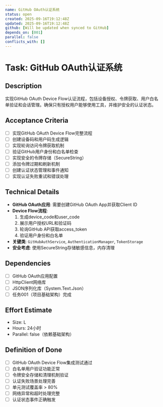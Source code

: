 ```yaml
---
name: GitHub OAuth认证系统
status: open
created: 2025-09-16T19:12:48Z
updated: 2025-09-16T19:12:48Z
github: [Will be updated when synced to GitHub]
depends_on: [001]
parallel: false
conflicts_with: []
---
```


# Task: GitHub OAuth认证系统

## Description
实现GitHub OAuth Device Flow认证流程，包括设备授权、令牌获取、用户白名单验证和会话管理。确保只有授权用户能够使用工具，并维护安全的认证状态。

## Acceptance Criteria
- [ ] 实现GitHub OAuth Device Flow完整流程
- [ ] 创建设备码和用户码生成逻辑
- [ ] 实现轮询访问令牌获取机制
- [ ] 验证GitHub用户身份和白名单检查
- [ ] 实现安全的令牌存储（SecureString）
- [ ] 添加令牌过期和刷新机制
- [ ] 创建认证状态管理和事件通知
- [ ] 实现认证失败重试和错误处理

## Technical Details
- **GitHub OAuth应用**: 需要创建GitHub OAuth App并获取Client ID
- **Device Flow流程**:
  1. 生成device_code和user_code
  2. 展示用户授权URL和验证码
  3. 轮询GitHub API获取access_token
  4. 验证用户身份和白名单
- **关键类**: `GitHubAuthService`, `AuthenticationManager`, `TokenStorage`
- **安全考虑**: 使用SecureString存储敏感信息，内存清理

## Dependencies
- [ ] GitHub OAuth应用配置
- [ ] HttpClient网络库
- [ ] JSON序列化库（System.Text.Json）
- [ ] 任务001（项目基础架构）完成

## Effort Estimate
- Size: L
- Hours: 24小时
- Parallel: false（依赖基础架构）

## Definition of Done
- [ ] GitHub OAuth Device Flow集成测试通过
- [ ] 白名单用户验证功能正常
- [ ] 令牌安全存储和清理机制验证
- [ ] 认证失败场景处理完善
- [ ] 单元测试覆盖率 > 80%
- [ ] 网络异常和超时处理完整
- [ ] 认证状态事件正确触发